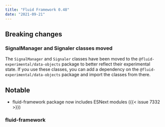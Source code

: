 ```yaml
---
title: "Fluid Framework 0.48"
date: "2021-09-21"
---
```


## Breaking changes

### SignalManager and Signaler classes moved

The `SignalManager` and `Signaler` classes have been moved to the `@fluid-experimental/data-objects` package to
better reflect their experimental state. If you use these classes, you can add a dependency on the
`@fluid-experimental/data-objects` package and import the classes from there.

## Notable

- fluid-framework package now includes ESNext modules ({{< issue 7332 >}})

### fluid-framework
